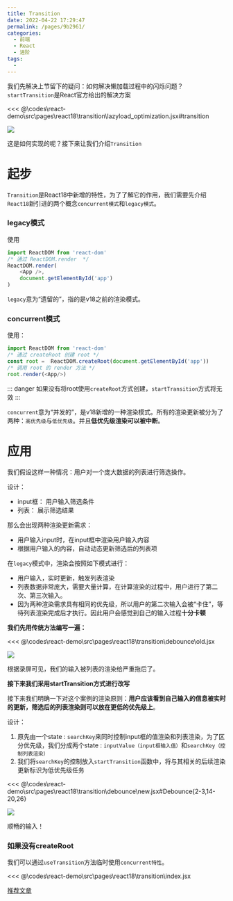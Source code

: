 ```yaml
---
title: Transition
date: 2022-04-22 17:29:47
permalink: /pages/9b2961/
categories:
  - 前端
  - React
  - 进阶
tags:
  - 
---
```


我们先解决上节留下的疑问：如何解决懒加载过程中的闪烁问题？`startTransition`是React官方给出的解决方案

<<< @\codes\react-demo\src\pages\react18\transition\lazyload_optimization.jsx#transition

![](https://linyc.oss-cn-beijing.aliyuncs.com/transition.gif)

这是如何实现的呢？接下来让我们介绍`Transition`

# 起步

`Transition`是React18中新增的特性，为了了解它的作用，我们需要先介绍`React18`新引进的两个概念`concurrent模式`和`legacy模式`。

### legacy模式

使用
```js
import ReactDOM from 'react-dom'
/* 通过 ReactDOM.render  */
ReactDOM.render(
    <App />,
    document.getElementById('app')
)

```

`legacy`意为“遗留的”，指的是v18之前的渲染模式。

### concurrent模式

使用：
```js
import ReactDOM from 'react-dom'
/* 通过 createRoot 创建 root */
const root =  ReactDOM.createRoot(document.getElementById('app'))
/* 调用 root 的 render 方法 */
root.render(<App/>)
```

::: danger
如果没有将root使用`createRoot`方式创建，`startTransition`方式将无效
:::

`concurrent`意为“并发的”，是v18新增的一种渲染模式。所有的渲染更新被分为了两种：`高优先级`与`低优先级`。并且**低优先级渲染可以被中断**。

# 应用

我们假设这样一种情况：用户对一个庞大数据的列表进行筛选操作。

设计：
- input框： 用户输入筛选条件
- 列表： 展示筛选结果

那么会出现两种渲染更新需求：
- 用户输入input时，在input框中渲染用户输入内容
- 根据用户输入的内容，自动动态更新筛选后的列表项


在`legacy`模式中，渲染会按照如下模式进行：
-  用户输入，实时更新，触发列表渲染
-  列表数据非常庞大，需要大量计算，在计算渲染的过程中，用户进行了第二次、第三次输入。
-  因为两种渲染需求具有相同的优先级，所以用户的第二次输入会被“卡住”，等待列表渲染完成后才执行。因此用户会感觉到自己的输入过程**十分卡顿**

**我们先用传统方法编写一遍：**

<<< @\codes\react-demo\src\pages\react18\transition\debounce\old.jsx

![](https://linyc.oss-cn-beijing.aliyuncs.com/transition.gif)

根据录屏可见，我们的输入被列表的渲染给严重拖后了。

**接下来我们采用startTransition方式进行改写**

接下来我们明确一下对这个案例的渲染原则：**用户应该看到自己输入的信息被实时的更新，筛选后的列表渲染则可以放在更低的优先级上**。

设计：
1. 原先由一个state : `searchKey`来同时控制input框的值渲染和列表渲染，为了区分优先级，我们分成两个state : `inputValue（input框输入值）`和`searchKey（控制列表渲染）`
2. 我们将`searchKey`的控制放入`startTransition`函数中，将与其相关的后续渲染更新标识为低优先级任务

<<< @\codes\react-demo\src\pages\react18\transition\debounce\new.jsx#Debounce{2-3,14-20,26}

![](https://linyc.oss-cn-beijing.aliyuncs.com/transition_new.gif)

顺畅的输入！

### 如果没有createRoot

我们可以通过`useTransition`方法临时使用`concurrent特性`。

<<< @\codes\react-demo\src\pages\react18\transition\index.jsx


[推荐文章](https://juejin.cn/post/6844903986420514823#heading-5)
